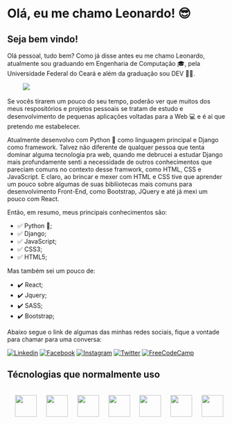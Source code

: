 # Olá, eu me chamo Leonardo! 😎
##  Seja bem vindo! 

Olá pessoal, tudo bem? Como já disse antes eu me chamo Leonardo, atualmente sou graduando em Engenharia de Computação 🎓, pela Universidade Federal do Ceará e além da graduação sou DEV 🧑‍💻.

<div>
    &emsp; &emsp; <img src="./img/bug-fix-bug.gif"/>
</div>

Se vocês tirarem um pouco do seu tempo, poderão ver que muitos dos meus respositórios e projetos pessoais se tratam de estudo e desenvolvimento de pequenas aplicações voltadas para a Web 💻 e é ai que pretendo me estabelecer. 

Atualmente desenvolvo com Python 🐍 como linguagem principal e Django como framework. Talvez não diferente de qualquer pessoa que tenta dominar alguma tecnologia pra web, quando me debrucei a estudar Django mais profundamente senti a necessidade de outros conhecimentos que pareciam comuns no contexto desse framwork, como HTML, CSS e JavaScript. E claro, ao brincar e mexer com HTML e CSS tive que aprender um pouco sobre algumas de suas bibliiotecas mais comuns para desenvolvimento Front-End, como Bootstrap, JQuery e até já mexi um pouco com React. 

Então, em resumo, meus principais conhecimentos são:

- ✅ Python 🐍;
- ✅ Django;
- ✅ JavaScript;
- ✅ CSS3;
- ✅ HTML5;

Mas também sei um pouco de:

- ✔️ React;
- ✔️ Jquery;
- ✔️ SASS;
- ✔️ Bootstrap;

Abaixo segue o link de algumas das minhas redes sociais, fique a vontade para chamar para uma conversa:

[![Linkedin](https://img.shields.io/badge/LinkedIn-0077B5?style=for-the-badge&logo=linkedin&logoColor=white)](https://www.linkedin.com/in/leonardorcost/)
[![Facebook](https://img.shields.io/badge/Facebook-1877F2?style=for-the-badge&logo=facebook&logoColor=white)](https://www.facebook.com/leonardo.rodriguesdacosta.3/)
[![Instagram](https://img.shields.io/badge/Instagram-E4405F?style=for-the-badge&logo=instagram&logoColor=white)](https://www.instagram.com/_leonhardc_/?hl=pt-br)
[![Twitter](https://img.shields.io/badge/Twitter-1DA1F2?style=for-the-badge&logo=twitter&logoColor=white)](https://twitter.com/Leonard44259772)
[![FreeCodeCamp](https://img.shields.io/badge/freecodecamp-27273D?style=for-the-badge&logo=freecodecamp&logoColor=white)](https://www.freecodecamp.org/portuguese/fcc260a7665-87e9-4660-949a-145441b66916)

<!-- ![Leonardo GitHub stats](https://github-readme-stats.vercel.app/api?username=leonhardc&show_icons=true&theme=github_dark)
[![Top Langs](https://github-readme-stats.vercel.app/api/top-langs/?username=leonhardc&langs_count=8&layout=compact&show_icons=true&theme=github_dark)](https://github.com/anuraghazra/github-readme-stats) -->

## Técnologias que normalmente uso
<div style="display: inline_block">
    <br>    
    &emsp; <img src="https://cdn.jsdelivr.net/gh/devicons/devicon/icons/python/python-original.svg" width="50" height="50"/> 
    &emsp; <img src="https://cdn.jsdelivr.net/gh/devicons/devicon/icons/django/django-plain.svg" width="50" height="50"/> 
    &emsp; <img src="https://cdn.jsdelivr.net/gh/devicons/devicon/icons/javascript/javascript-original.svg" width="50" height="50"/>
    &emsp; <img src="https://cdn.jsdelivr.net/gh/devicons/devicon/icons/react/react-original.svg" width="50" height="50"/>      
    &emsp; <img src="https://cdn.jsdelivr.net/gh/devicons/devicon/icons/html5/html5-original.svg" width="50" height="50"/>
    &emsp; <img src="https://cdn.jsdelivr.net/gh/devicons/devicon/icons/css3/css3-original.svg" width="50" height="50"/>
    &emsp; <img src="https://cdn.jsdelivr.net/gh/devicons/devicon/icons/bootstrap/bootstrap-original.svg" width="50" height="50"/>
    <br>
</div>

      
